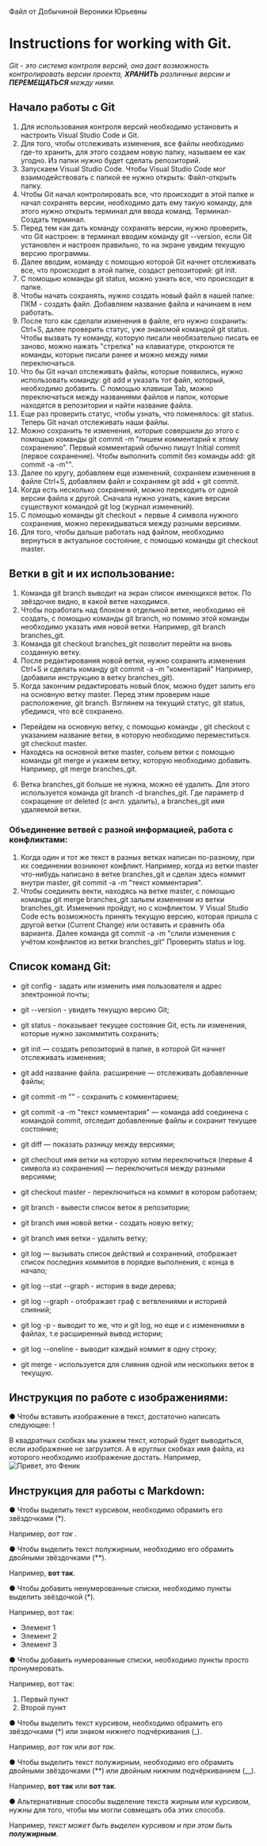 Файл от Добычиной Вероники Юрьевны
# Instructions for working with Git.

*Git - это система контроля версий, она дает возможность контролировать версии проекта, **ХРАНИТЬ** различные версии и **ПЕРЕМЕЩАТЬСЯ** между ними.*
## Начало работы с Git

1. Для использования контроля версий необходимо установить и настроить Visual Studio Code и Git.
2. Для того, чтобы отслеживать изменения, все файлы необходимо где-то хранить, для этого создаем новую папку, называем ее как угодно.
Из папки нужно будет сделать репозиторий.
3. Запускаем Visual Studio Code. Чтобы Visual Studio Code мог взаимодействовать с папкой ее нужно открыть:
Файл-открыть папку.
4. Чтобы Git начал контролировать все, что происходит в этой папке и начал сохранять версии, необходимо дать ему такую команду, для этого нужно открыть терминал для ввода команд. Терминал-Создать терминал.
5. Перед тем как дать команду сохранять версии, нужно проверить, что Git настроен:
в терминал вводим команду git --version, если Git установлен и настроен правильно, то на экране увидим текущую версию программы.
6. Далее вводим, команду с помощью которой Git начнет отслеживать все, что происходит в этой папке, создаст репозиторий: git init.
7. С помощью команды git status, можно узнать все, что происходит в папке.
8. Чтобы начать сохранять, нужно создать новый файл в нашей папке: ПКМ - создать файл. Добавляем название файла и начинаем в нем работать.
9. После того как сделали изменения в файле, его нужно сохранить: Ctrl+S, далее проверить статус, уже знакомой командой git status.
Чтобы вызвать ту команду, которую писали необязательно писать ее заново, можно нажать "стрелка" на клавиатуре,
откроются те команды, которые писали ранее и можно между ними переключаться.
10. Что бы Git начал отслеживать файлы, которые появились, нужно использовать команду: git add и указать тот файл, который, необходимо добавить.
С помощью клавиши Tab, можно переключаться между названиями файлов и папок, которые находятся в репозитории и найти название файла.
11. Еще раз проверить статус, чтобы узнать, что поменялось: git status. Теперь Git начал отслеживать наши файлы.
12. Можно сохранить те изменения, которые совершили до этого с помощью команды git commit -m "пишем комментарий к этому сохранению".
Первый комментарий обычно пишут Initial commit (первое сохранение).
Чтобы выполнить commit без команды add: git commit -a -m"".
13. Далее по кругу, добавляем еще изменений, сохраняем изменения в файле Ctrl+S, добавляем файл и сохраняем git add + git commit.
14. Когда есть несколько сохранений, можно переходить от одной версии файла к другой.
Сначала нужно узнать, какие версии существуют командой git log (журнал изменений).
15. С помощью команды git checkout + первые 4 символа нужного сохранения, можно перекидываться между разными версиями.
16. Для того, чтобы дальше работать над файлом, необходимо вернуться в актуальное состояние, с помощью команды git checkout master.

## Ветки в git и их использование:
1. Команда git branch выводит на экран список имеющихся веток. По звёздочке видно, в какой ветке находимся.
2. Чтобы поработать над блоком в отдельной ветке, необходимо её создать, с помощью команды git branch, но помимо этой команды необходимо указать имя
новой ветки. Например, git branch branches_git.
3. Команда git checkout branches_git позволит перейти на вновь созданную ветку.
4. После редактирования новой ветки, нужно сохранить изменения Ctrl+S и сделать команду git commit -a -m "коментарий" Например, (добавили инструкцию в ветку branches_git).
5. Когда закончим редактировать новый блок, можно будет залить его на основную ветку master.
Перед этим проверим наше расположение, git branch.
Взглянем на текущий статус, git status, убедимся, что всё сохранено.
- Перейдем на основную ветку, с помощью команды , git checkout с указанием название ветки, в которую необходимо переместиться. git checkout master.
- Находясь на основной ветке master, сольем ветки с помощью команды git merge
и укажем ветку, которую необходимо добавить. Например, git merge branches_git.
6. Ветка branches_git больше не нужна, можно её удалить. Для этого используется команда git branch -d branches_git. Где параметр d сокращение от deleted (с англ. удалить), а branches_git имя удаляемой ветки.
### Объединение ветвей с разной информацией, работа с конфликтами: 
1. Когда один и тот же текст в разных ветках написан по-разному, при их соединении возникнет конфликт.
Например, когда из ветки master что-нибудь написано в ветке branches_git и сделан здесь коммит внутри master, git commit -a -m "текст комментария".
2. Чтобы соединить векти, находясь на ветке master, с помощью команды git merge branches_git зальем изменения из ветки branches_git.
Изменения пройдут, но с конфликтом. 
У Visual Studio Code есть возможность принять текущую версию, которая пришла с другой ветки (Current Change) или оставить и сравнить оба варианта.
Далее команда git commit -a -m "слили изменения с учётом конфликтов из ветки branches_git"
Проверить status и log.


## Список команд Git:

* git config - задать или изменить имя пользователя и адрес электронной почты;

* git --version - увидеть текущую версию Git;

* git status - показывает текущее состояние Git, есть ли изменения, которые нужно закоммитить сохранить;


* git init — создать репозиторий в папке, в которой Git начнет отслеживать изменения;

* git add название файла. расширение — отслеживать добавленные файлы;

* git commit -m "" - сохранить с комментарием;

* git commit -a -m "текст комментария" —  команда add  соединена с командой commit, отследит добавленные файлы и сохранит текущее состояние;

* git diff — показать разницу между версиями;

* git chechout имя ветки на которую хотим переключиться (первые 4 символа из сохранения) — переключиться между разными версиями;

* git checkout master - переключиться на коммит в котором работаем;

* git branch - вывести список веток в репозитории;

* git branch имя новой ветки - создать новую ветку;

* git branch имя ветки - удалить ветку;

* git log — вызывать список действий и сохранений, отображает список последних коммитов в порядке выполнения, с конца в начало;

* git log --stat --graph - история в виде дерева;

* git log --graph - отображает граф с ветвлениями и историей слияний;

* git log -p - выводит то же, что и git log, но еще и с изменениями в файлах, т.е расширенный вывод истории;

* git log --oneline - выводит каждый коммит в одну строку;

* git merge - используется для слияния одной или нескольких веток в текущую.


## Инструкция по работе с изображениями:

● Чтобы вставить изображение в текст, достаточно написать следующее:
! []()

В квадратных скобках мы укажем текст, который будет выводиться, если изображение не загрузится. А в круглых скобках имя файла, из которого необходимо изображение достать. Например, ![Привет, это Феник](Fenik.jpg)


## Инструкция для работы с Markdown:

● Чтобы выделить текст курсивом, необходимо обрамить его звёздочками (*).

Например, *вот так* .

● Чтобы выделить текст полужирным, необходимо его обрамить двойными звёздочками
(**).

Например, **вот так**.

● Чтобы добавить ненумерованные списки, необходимо пункты выделить звёздочкой
(*).

Например, вот так:
* Элемент 1
* Элемент 2
* Элемент 3

● Чтобы добавить нумерованные списки, необходимо пункты просто пронумеровать.

Например, вот так:
1. Первый пункт
2. Второй пункт

● Чтобы выделить текст курсивом, необходимо обрамить его звёздочками (*) или знаком
нижнего подчёркивания (_).

Например, *вот так* или _вот так_.

● Чтобы выделить текст полужирным, необходимо его обрамить двойными звёздочками
(**) или двойным нижним подчёркиванием (__).

Например, **вот так** или __вот так__.

● Альтернативные способы выделение текста жирным или курсивом, нужны для того,
чтобы мы могли совмещать оба этих способа.

Например, _текст может быть выделен
курсивом и при этом быть **полужирным**._
